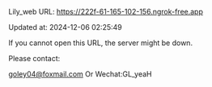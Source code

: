 Lily_web URL: https://222f-61-165-102-156.ngrok-free.app

Updated at: 2024-12-06 02:25:49

If you cannot open this URL, the server might be down.

Please contact: 

goley04@foxmail.com Or Wechat:GL_yeaH